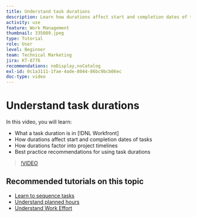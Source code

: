 ```yaml
---
title: Understand task durations
description: Learn how durations affect start and completion dates of tasks, how durations factor into project timelines, and some best practices for using task durations.
activity: use
feature: Work Management
thumbnail: 335089.jpeg
type: Tutorial
role: User
level: Beginner
team: Technical Marketing
jira: KT-8776
recommendations: noDisplay,noCatalog
exl-id: 0c1a3111-1fae-4ade-8044-86bc9bcb06ec
doc-type: video
---
```

# Understand task durations

In this video, you will learn:

* What a task duration is in [!DNL Workfront]
* How durations affect start and completion dates of tasks
* How durations factor into project timelines
* Best practice recommendations for using task durations

>[!VIDEO](https://video.tv.adobe.com/v/335089/?quality=12&learn=on)

## Recommended tutorials on this topic

* [Learn to sequence tasks](https://experienceleague.adobe.com/en/docs/workfront-learn/tutorials-workfront/manage-work/tasks/learn-to-sequence-tasks)
* [Understand planned hours](https://experienceleague.adobe.com/en/docs/workfront-learn/tutorials-workfront/manage-work/tasks/understand-planned-hours)
* [Understand Work Effort](https://experienceleague.adobe.com/en/docs/workfront-learn/tutorials-workfront/manage-work/tasks/understand-work-effort)

